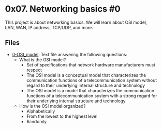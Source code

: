 # 0x07. Networking basics #0

This project is about networking basics. We will learn about OSI model, LAN, WAN, IP address, TCP/UDP, and more.

## Files

- [0-OSI_model](./0-OSI_model): Text file answering the following questions:
  - What is the OSI model?
	- Set of specifications that network hardware manufacturers must respect
	- The OSI model is a conceptual model that characterizes the communication
	  functions of a telecommunication system without regard to their underlying
	  internal structure and technology
	- The OSI model is a model that characterizes the communication functions of
	  a telecommunication system with a strong regard for their underlying
	  internal structure and technology
  - How is the OSI model organized?
	- Alphabetically
	- From the lowest to the highest level
	- Randomly
